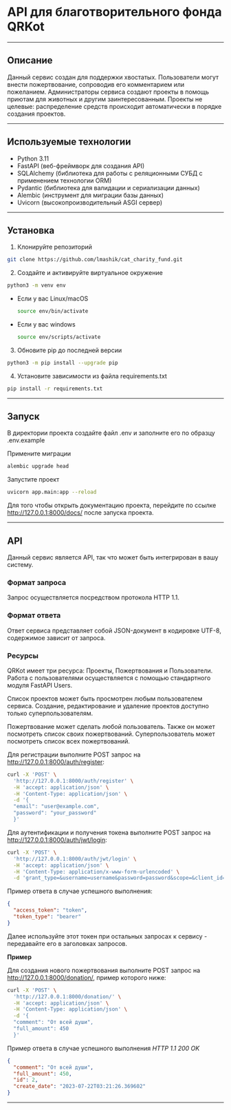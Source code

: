 # API для благотворительного фонда QRKot

----------------------------------------
## Описание

Данный сервис создан для поддержки хвостатых. Пользователи могут внести пожертвование, 
сопроводив его комментарием или пожеланием. Администраторы сервиса создают проекты в помощь 
приютам для животных и другим заинтересованным. Проекты не целевые: распределение средств 
происходит автоматически в порядке создания проектов.

----------------------------------------
## Используемые технологии

 - Python 3.11
 - FastAPI (веб-фреймворк для создания API)
 - SQLAlchemy (библиотека для работы с реляционными СУБД с применением технологии ORM)
 - Pydantic (библиотека для валидации и сериализации данных)
 - Alembic (инструмент для миграции базы данных)
 - Uvicorn (высокопроизводительный ASGI сервер)
 
----------------------------------------
## Установка

1. Клонируйте репозиторий
```bash
git clone https://github.com/lmashik/cat_charity_fund.git
```

2. Создайте и активируйте виртуальное окружение
```bash
python3 -m venv env
```

* Если у вас Linux/macOS

    ```bash
    source env/bin/activate
    ```

* Если у вас windows

    ```bash
    source env/scripts/activate
    ```

3. Обновите pip до последней версии
```bash
python3 -m pip install --upgrade pip
```

4. Установите зависимости из файла requirements.txt
```bash
pip install -r requirements.txt
```

----------------------------------------
## Запуск

В директории проекта создайте файл .env и заполните его по образцу 
.env.example

Примените миграции
```bash
alembic upgrade head
```

Запустите проект
```bash
uvicorn app.main:app --reload
```

Для того чтобы открыть документацию проекта, перейдите по ссылке http://127.0.0.1:8000/docs/ после запуска проекта.

----------------------------------------
## API
Данный сервис является API, так что может быть интегрирован в вашу систему.

### Формат запроса
Запрос осуществляется посредством протокола HTTP 1.1.

### Формат ответа
Ответ сервиса представляет собой JSON-документ в кодировке UTF-8, 
содержимое зависит от запроса.

### Ресурсы
QRKot имеет три ресурса: Проекты, Пожертвования и Пользователи.
Работа с пользователями осуществляется с помощью стандартного модуля FastAPI Users.

Список проектов может быть просмотрен любым пользователем сервиса. Создание, редактирование 
и удаление проектов доступно только суперпользователям.

Пожертвование может сделать любой пользователь. Также он может посмотреть список 
своих пожертвований. Суперпользователь может посмотреть список всех пожертвований.

Для регистрации выполните POST запрос на http://127.0.0.1:8000/auth/register:
```bash
curl -X 'POST' \
  'http://127.0.0.1:8000/auth/register' \
  -H 'accept: application/json' \
  -H 'Content-Type: application/json' \
  -d '{
  "email": "user@example.com",
  "password": "your_password"
  }'
```

Для аутентификации и получения токена выполните POST запрос на http://127.0.0.1:8000/auth/jwt/login:
```bash
curl -X 'POST' \
  'http://127.0.0.1:8000/auth/jwt/login' \
  -H 'accept: application/json' \
  -H 'Content-Type: application/x-www-form-urlencoded' \
  -d 'grant_type=&username=username&password=password&scope=&client_id=&client_secret='
```

Пример ответа в случае успешного выполнения:
```json
{
  "access_token": "token",
  "token_type": "bearer"
}
```

Далее используйте этот токен при остальных запросах к сервису - передавайте его в заголовках запросов. 

**Пример**

Для создания нового пожертвования выполните POST запрос на http://127.0.0.1:8000/donation/,
пример которого ниже:
```bash
curl -X 'POST' \
  'http://127.0.0.1:8000/donation/' \
  -H 'accept: application/json' \
  -H 'Content-Type: application/json' \
  -d '{
  "comment": "От всей души",
  "full_amount": 450
  }'
```

Пример ответа в случае успешного выполнения
_HTTP 1.1 200 OK_
```json
{
  "comment": "От всей души",
  "full_amount": 450,
  "id": 2,
  "create_date": "2023-07-22T03:21:26.369602"
}
```

----------------------------------------
